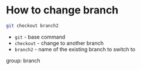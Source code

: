 # How to change branch

```bash
git checkout branch2
```

- `git` - base command
- `checkout` - change to another branch
- `branch2` - name of the existing branch to switch to

group: branch


